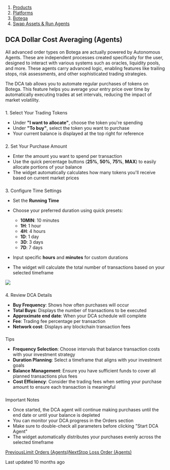 1.  [Products](https://docs.autonomous.finance/products)
2.  [Platforms](https://docs.autonomous.finance/products/platforms)
3.  [Botega](https://docs.autonomous.finance/products/platforms/botega)
4.  [Swap Assets & Run Agents](https://docs.autonomous.finance/products/platforms/botega/swap-assets-and-run-agents)

## DCA Dollar Cost Averaging (Agents)

All advanced order types on Botega are actually powered by Autonomous Agents. These are independent processes created specifically for the user, designed to interact with various systems such as oracles, liquidity pools, and more. These agents carry advanced logic, enabling features like trailing stops, risk assessments, and other sophisticated trading strategies.

The DCA tab allows you to automate regular purchases of tokens on Botega. This feature helps you average your entry price over time by automatically executing trades at set intervals, reducing the impact of market volatility.

###

1\. Select Your Trading Tokens

- Under **"I want to allocate"**, choose the token you're spending
- Under **"To buy"**, select the token you want to purchase
- Your current balance is displayed at the top right for reference

###

2\. Set Your Purchase Amount

- Enter the amount you want to spend per transaction
- Use the quick percentage buttons (**25%**, **50%**, **75%**, **MAX**) to easily allocate portions of your balance
- The widget automatically calculates how many tokens you'll receive based on current market prices

###

3\. Configure Time Settings

- Set the **Running Time**
- Choose your preferred duration using quick presets:

  - **10MIN**: 10 minutes
  - **1H**: 1 hour
  - **4H**: 4 hours
  - **1D**: 1 day
  - **3D**: 3 days
  - **7D**: 7 days

- Input specific **hours** and **minutes** for custom durations
- The widget will calculate the total number of transactions based on your selected timeframe

![](https://docs.autonomous.finance/~gitbook/image?url=https%3A%2F%2F299217142-files.gitbook.io%2F%7E%2Ffiles%2Fv0%2Fb%2Fgitbook-x-prod.appspot.com%2Fo%2Fspaces%252Fqi2z6qbW0AckrNyiYMEk%252Fuploads%252FD7CxIQ0Mcm8MXTiqrESW%252Fimage.png%3Falt%3Dmedia%26token%3Dffeceb16-be20-461d-8209-488d880cc468&width=768&dpr=4&quality=100&sign=29a3459&sv=2)

###

4\. Review DCA Details

- **Buy Frequency**: Shows how often purchases will occur
- **Total Buys**: Displays the number of transactions to be executed
- **Approximate end date**: When your DCA schedule will complete
- **Fee**: Trading fee percentage per transaction
- **Network cost**: Displays any blockchain transaction fees

###

Tips

- **Frequency Selection**: Choose intervals that balance transaction costs with your investment strategy
- **Duration Planning**: Select a timeframe that aligns with your investment goals
- **Balance Management**: Ensure you have sufficient funds to cover all planned transactions plus fees
- **Cost Efficiency**: Consider the trading fees when setting your purchase amount to ensure each transaction is meaningful

###

Important Notes

- Once started, the DCA agent will continue making purchases until the end date or until your balance is depleted
- You can monitor your DCA progress in the Orders section
- Make sure to double-check all parameters before clicking "Start DCA Agent"
- The widget automatically distributes your purchases evenly across the selected timeframe

[PreviousLimit Orders (Agents)](https://docs.autonomous.finance/products/platforms/botega/swap-assets-and-run-agents/limit-orders-agents)[NextStop Loss Order (Agents)](https://docs.autonomous.finance/products/platforms/botega/swap-assets-and-run-agents/stop-loss-order-agents)

Last updated 10 months ago
